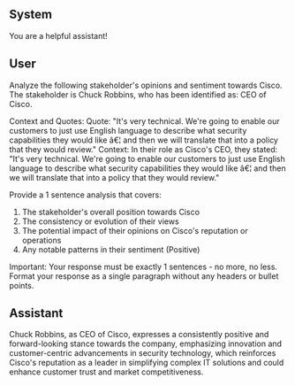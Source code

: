 ## System

You are a helpful assistant!

## User


Analyze the following stakeholder's opinions and sentiment towards Cisco. The stakeholder is Chuck Robbins, who has been identified as: CEO of Cisco.

Context and Quotes:
Quote: "It's very technical. We're going to enable our customers to just use English language to describe what security capabilities they would like â€¦ and then we will translate that into a policy that they would review."
Context: In their role as Cisco's CEO, they stated: "It's very technical. We're going to enable our customers to just use English language to describe what security capabilities they would like â€¦ and then we will translate that into a policy that they would review."

Provide a 1 sentence analysis that covers:
1. The stakeholder's overall position towards Cisco
2. The consistency or evolution of their views
3. The potential impact of their opinions on Cisco's reputation or operations
4. Any notable patterns in their sentiment (Positive)

Important: Your response must be exactly 1 sentences - no more, no less.
Format your response as a single paragraph without any headers or bullet points.


## Assistant

Chuck Robbins, as CEO of Cisco, expresses a consistently positive and forward-looking stance towards the company, emphasizing innovation and customer-centric advancements in security technology, which reinforces Cisco's reputation as a leader in simplifying complex IT solutions and could enhance customer trust and market competitiveness.

